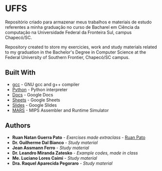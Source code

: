 # UFFS

Repositório criado para armazenar meus trabalhos e materiais de estudo referentes a minha graduação no curso de Bacharel em Ciência da computação na Universidade Federal da Fronteira Sul, campus Chapecó/SC.

Repository created to store my exercicies, work and study materials related to my graduation in the Bachelor's Degree in Computer Science at the Federal University of Southern Frontier, Chapecó/SC campus.

## Built With

* [gcc](https://gcc.gnu.org/) - GNU gcc and g++ compiler
* [Python](https://www.python.org/) - Python interpreter
* [Docs](https://www.google.com/docs/about/) - Google Docs
* [Sheets](https://www.google.com/sheets/about/) - Google Sheets
* [Slides](https://www.google.com/slides/about/) - Google Slides
* [MARS](http://courses.missouristate.edu/KenVollmar/mars/) - MIPS Assembler and Runtime Simulator

## Authors

* **Ruan Natan Guerra Pato** - *Exercises made extraclass* - [Ruan Pato](https://github.com/ruanpato)
* **Dr. Guilherme Dal Bianco** - *Study material*
* **Jean Assmann Ferro** - *Study material*
* **Dr. Leandro Miranda Zatesko** - *Example codes, made in class*
* **Me. Luciano Lores Caimi** - *Study material*
* **Dra. Raquel Aparecida Pegoraro** - *Study material*